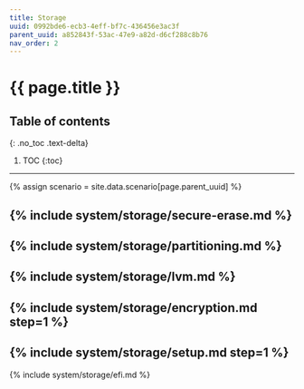 ```yaml
---
title: Storage
uuid: 0992bde6-ecb3-4eff-bf7c-436456e3ac3f
parent_uuid: a852843f-53ac-47e9-a82d-d6cf288c8b76
nav_order: 2
---
```


# {{ page.title }}

## Table of contents
{: .no_toc .text-delta}

1. TOC
{:toc}

---

{% assign scenario = site.data.scenario[page.parent_uuid] %}

{% include system/storage/secure-erase.md %}
---
{% include system/storage/partitioning.md %}
---
{% include system/storage/lvm.md %}
---
{% include system/storage/encryption.md step=1 %}
---
{% include system/storage/setup.md step=1 %}
---
{% include system/storage/efi.md %}
